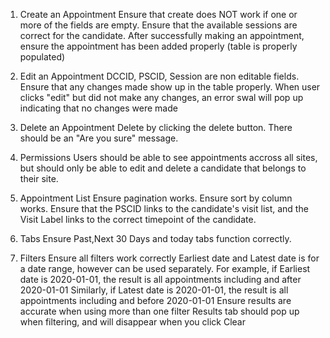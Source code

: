 1. Create an Appointment
Ensure that create does NOT work if one or more of the fields are empty. 
Ensure that the available sessions are correct for the candidate. 
After successfully making an appointment, ensure the appointment has been added properly (table is properly populated)

2. Edit an Appointment
DCCID, PSCID, Session are non editable fields. 
Ensure that any changes made show up in the table properly. 
When user clicks "edit" but did not make any changes, an error swal will pop up indicating that no changes were made

3. Delete an Appointment
Delete by clicking the delete button. There should be an "Are you sure" message.

4. Permissions
Users should be able to see appointments accross all sites, but should only be able to edit and delete a candidate that belongs to their site. 

5. Appointment List 
Ensure pagination works.
Ensure sort by column works.
Ensure that the PSCID links to the candidate's visit list, and the Visit Label links to the correct timepoint of the candidate.

6. Tabs 
Ensure Past,Next 30 Days and today tabs function correctly. 

7. Filters 
Ensure all filters work correctly 
Earliest date and Latest date is for a date range, however can be used separately. 
For example, if Earliest date is 2020-01-01, the result is all appointments including and after 2020-01-01
Similarly, if Latest date is 2020-01-01, the result is all appointments including and before 2020-01-01
Ensure results are accurate when using more than one filter 
Results tab should pop up when filtering, and will disappear when you click Clear 

